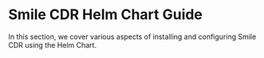 # Smile CDR Helm Chart Guide

In this section, we cover various aspects of installing and configuring Smile CDR using the Helm Chart.
